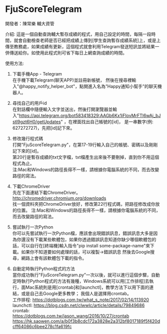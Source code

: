 # FjuScoreTelegram
開發者：陳常樂 輔大資管

介紹:
這是一個自動查詢輔大暫存成績的程式，用自己設定的時間，每隔一段時間，就會自動檢查老師是否已經把成績上傳到[學生查詢暫存成績系統]上，或是上傳至教務處，如果成績有更新，這個程式就會利用Telegram發送短訊並將結果一併傳送給你。如使用此程式則可省下每日上網查詢成績的時間。

使用方法:
1. 下載手機App - Telegram  
在手機下載Telegram(聊天APP)並註冊新帳號， 然後在搜尋裡輸入"@happy_notify_helper_bot"，點開進入名為”Happy通知小幫手”的聊天機器人。

2. 尋找自己的用戶id  
在對話欄中隨便輸入文字並送出，然後打開瀏覽器並輸入"https://api.telegram.org/bot583418329:AAGb6Kx1iFIovMrFTl6wAj_bJstI9gzt6H0/getUpdates"  ，在裡面找出自己帳號的[id]， 是一串數字(例: 627272727)，先把[id]記下來。

3. 修改幾行程式碼  
打開"FjuScoreTelegram.py"，在第17-19行輸入自己的帳號、密碼以及剛剛記下來的[id]。  
第20行是暫存成績的txt文字檔，txt檔產生出來後不要刪掉，直到你不用這個程式為止。  
注:Mac和Windows的路徑長得不一樣，請根據你電腦系統的不同，而去改變路徑的寫法。  

4. 下載ChromeDriver  
先在下面連結下載ChromeDriver。  
http://chromedriver.chromium.org/downloads  
找一個資料夾把ChromeDriver放好，修改第22行程式碼，把路徑修改成你放的位置。
注:Mac和Windows的路徑長得不一樣，請根據你電腦系統的不同，而去改變路徑的寫法。

5. 嘗試執行一次Python  
你可以先嘗試執行一次Python檔，應該會出現錯誤訊息，錯誤訊息大多是因為你還沒有下載某些軟體包，如果你透過錯誤訊息知道你缺少哪個軟體包的話，可以自行在[終端機]輸入指令"pip install some-package-name"來下載。如果你不知道要如何處理的話，可以複製->錯誤訊息 然後去Google搜尋，網路上會有該軟體包下載的指令。

6. 自動定時執行Python程式的方法  
當你成功執行"FjuScoreTelegram.py”一次以後，就可以進行這個步驟，自動定時執行Python程式的方法有幾種，Windows系統可以用[工作排程]去執行，面Mac系統則是用[crontab]和[launchctl]，教學方法下以用下面的連結，或是自己去Google更多教學； 我個人是選擇用crontab。  
工作排程: https://dotblogs.com.tw/what_s_note/2017/02/14/113920  
launchctl: https://blog.csdn.net/clwwlc/article/details/79849686  
crontab:  
https://dotblogs.com.tw/jason_wang/2016/10/27/crontab
https://hk.saowen.com/a/b0f3b8cdc172a3828e2a312bf8017189f5f420dcff64086c6bee278c1fa619fc
